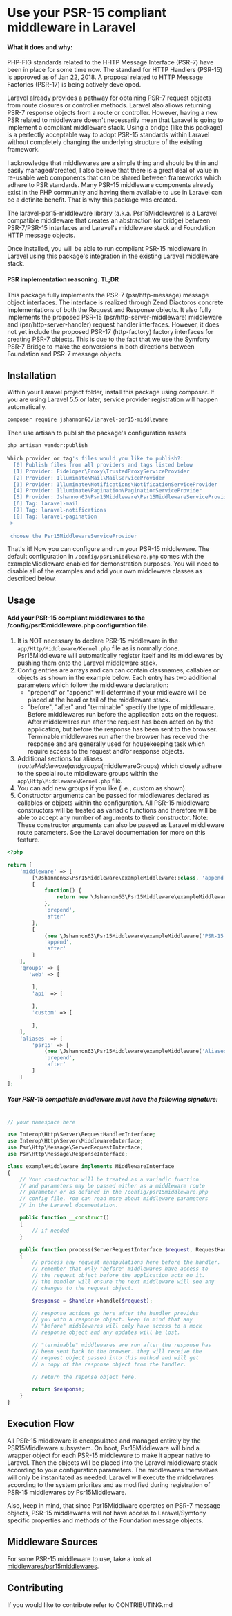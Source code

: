 


# Use your PSR-15 compliant middleware in Laravel

#### What it does and why:
PHP-FIG standards related to the HHTP Message Interface (PSR-7) have been in place for some time now. The standard for HTTP Handlers (PSR-15) is approved as of Jan 22, 2018. A proposal related to HTTP Message Factories (PSR-17) is being actively developed.

Laravel already provides a pathway for obtaining PSR-7 request objects from route closures or controller methods. Laravel also allows returning PSR-7 response objects from a route or controller. However, having a new PSR related to middleware doesn't necessarily mean that Laravel is going to implement a compliant middleware stack. Using a bridge (like this package) is a perfectly acceptable way to adopt PSR-15 standards within Laravel without completely changing the underlying structure of the existing framework. 

I acknowledge that middlewares are a simple thing and should be thin and easily managed/created, I also believe that there is a great deal of value in re-usable web components that can be shared between frameworks which adhere to PSR standards. Many PSR-15 middleware components already exist in the PHP community and having them available to use in Laravel can be a definite benefit. That is why this package was created.
  
The laravel-psr15-middleware library (a.k.a. Psr15Middleware) is a Laravel compatible middleware that creates an abstraction (or bridge) between PSR-7/PSR-15 interfaces and Laravel's middleware stack and Foundation HTTP message objects.
  
Once installed, you will be able to run compliant PSR-15 middleware in Laravel using this package's integration in the existing Laravel middleware stack.
  
#### PSR implementation reasoning. TL;DR
This package fully implements the PSR-7 (psr/http-message) message object interfaces. The interface is realized through Zend Diactoros concrete implementations of both the Request and Response objects. It also fully implements the proposed PSR-15 (psr/http-server-middleware) middleware and (psr/http-server-handler) request handler interfaces. However, it does not yet include the proposed PSR-17 (http-factory) factory interfaces for creating PSR-7 objects. This is due to the fact that we use the Symfony PSR-7 Bridge to make the conversions in both directions between Foundation and PSR-7 message objects.
  
## Installation
Within your Laravel project folder, install this package using composer. If you are using Laravel 5.5 or later, service provider registration will happen automatically.
```bash
composer require jshannon63/laravel-psr15-middleware  
```
Then use artisan to publish the package's configuration assets
```bash
php artisan vendor:publish
  
Which provider or tag's files would you like to publish?:
  [0] Publish files from all providers and tags listed below
  [1] Provider: Fideloper\Proxy\TrustedProxyServiceProvider
  [2] Provider: Illuminate\Mail\MailServiceProvider
  [3] Provider: Illuminate\Notifications\NotificationServiceProvider
  [4] Provider: Illuminate\Pagination\PaginationServiceProvider
  [5] Provider: Jshannon63\Psr15Middleware\Psr15MiddlewareServiceProvider
  [6] Tag: laravel-mail
  [7] Tag: laravel-notifications
  [8] Tag: laravel-pagination
 >
 
 choose the Psr15MiddlewareServiceProvider
```
That's it! Now you can configure and run your PSR-15 middleware. The default configuration in `/config/psr15middleware.php` comes with the exampleMiddleware enabled for demonstration purposes. You will need to disable all of the examples and add your own middleware classes as described below.
## Usage

#### Add your PSR-15 compliant middlewares to the /config/psr15middleware.php configuration file.
1. It is NOT necessary to declare PSR-15 middleware in the `app/Http/Middleware/Kernel.php` file as is normally done. Psr15Middleware will automatically register itself and its middlewares by pushing them onto the Laravel middleware stack.
2. Config entries are arrays and can can contain classnames, callables or objects as shown in the example below. Each entry has two additional parameters which follow the middleware declaration:
    * "prepend" or "append" will determine if your midleware will be placed at
    the head or tail of the middleware stack.
    * "before", "after" and "terminable" specify the type of middleware. Before middlewares run before the application acts on the request. After middlewares run after the request has been acted on by the application, but before the response has been sent to the browser. Terminable middlewares run after the browser has received the response and are generally used for housekeeping task which require access to the request and/or response objects. 
3. Additional sections for aliases ($routeMiddleware) and groups ($middlewareGroups) which closely adhere to the special route middleware groups within the `app\Http\Middleware\Kernel.php` file.
4. You can add new groups if you like (i.e., custom as shown).
5. Constructor arguments can be passed for middlewares declared as callables or objects within the configuration. All PSR-15 middleware constructors will be treated as variadic functions and therefore will be able to accept any number of arguments to their constructor. Note: These constructor arguments can also be passed as Laravel middleware route parameters. See the Laravel documentation for more on this feature.


```php
<?php

return [
    'middleware' => [
        [\Jshannon63\Psr15Middleware\exampleMiddleware::class, 'append', 'before'],
        [
            function() {
                return new \Jshannon63\Psr15Middleware\exampleMiddleware('Lovin', 'Laravel');
            },
            'prepend',
            'after'
        ],
        [
            (new \Jshannon63\Psr15Middleware\exampleMiddleware('PSR-15','Rocks')),
            'append',
            'after'
        ]
    ],
    'groups' => [
       'web' => [

        ],
        'api' => [
  
        ],
        'custom' => [
  
        ],
    ],
    'aliases' => [
        'psr15' => [
            (new \Jshannon63\Psr15Middleware\exampleMiddleware('Aliased','Middleware')),
            'prepend',
            'after'
        ]
    ]
];

```
##### Your PSR-15 compatible middleware must have the following signature:
```php

// your namespace here

use Interop\Http\Server\RequestHandlerInterface;
use Interop\Http\Server\MiddlewareInterface;
use Psr\Http\Message\ServerRequestInterface;
use Psr\Http\Message\ResponseInterface;

class exampleMiddleware implements MiddlewareInterface
{
    // Your constructor will be treated as a variadic function
    // and parameters may be passed either as a middleware route
    // parameter or as defined in the /config/psr15middleware.php
    // config file. You can read more about middleware parameters
    // in the Laravel documentation.

    public function __construct()
    {
        // if needed
    }

    public function process(ServerRequestInterface $request, RequestHandlerInterface $handler): ResponseInterface
    {
        // process any request manipulations here before the handler.
        // remember that only "before" middlewares have access to
        // the request object before the application acts on it.
        // the handler will ensure the next middleware will see any
        // changes to the request object.

        $response = $handler->handle($request);

        // response actions go here after the handler provides
        // you with a response object. keep in mind that any
        // "before" middlewares will only have access to a mock
        // response object and any updates will be lost.

        // "terminable" middlewares are run after the response has
        // been sent back to the browser. they will receive the
        // request object passed into this method and will get
        // a copy of the response object from the handler.

        // return the reponse object here.

        return $response;
    }
}

```

## Execution Flow
  
All PSR-15 middleware is encapsulated and managed entirely by the PSR15Middleware subsystem. On boot, Psr15Middleware will bind a wrapper object for each PSR-15 middleware to make it appear native to Laravel. Then the objects will be placed into the Laravel middleware stack according to your configuration parameters. The middlewares themselves will only be instanitated as needed. Laravel will execute the middelwares according to the system priorites and as modified during registration of PSR-15 middlewares by Psr15Middleware.
  
Also, keep in mind, that since Psr15Middlware operates on PSR-7 message objects, PSR-15 middlewares will not have access to Laravel/Symfony specific properties and methods of the Foundation message objects.
  
## Middleware Sources

For some PSR-15 middleware to use, take a look at [middlewares/psr15middlewares](https://github.com/middlewares/psr15-middlewares).
  
## Contributing

If you would like to contribute refer to CONTRIBUTING.md